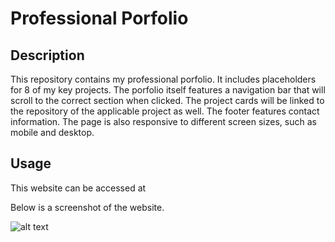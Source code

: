 # Professional Porfolio

## Description

This repository contains my professional porfolio. It includes placeholders for 8 of my key projects. The porfolio itself features a navigation bar that will scroll to the correct section when clicked. The project cards will be linked to the repository of the applicable project as well. The footer features contact information. The page is also responsive to different screen sizes, such as mobile and desktop.   

## Usage

This website can be accessed at 

Below is a screenshot of the website. 

![alt text](assets/images/screenshot.png)
